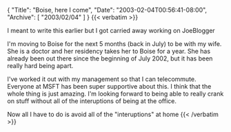 {
  "Title": "Boise, here I come",
  "Date": "2003-02-04T00:56:41-08:00",
  "Archive": [
    "2003/02/04"
  ]
}
{{< verbatim >}}
<P>I meant to write this earlier but I got carried away working on JoeBlogger
<P>I'm moving to Boise for the next 5 months (back in July) to be with my wife.  She is a doctor and her residency takes her to Boise for a year.  She has already been out there since the beginning of July 2002, but it has been really hard being apart.
<P>I've worked it out with my management so that I can telecommute.  Everyone at MSFT has been super supportive about this.  I think that the whole thing is just amazing. I'm looking forward to being able to really crank on stuff without all of the interuptions of being at the office.
<P>Now all I have to do is avoid all of the "interuptions" at home
{{< /verbatim >}}
